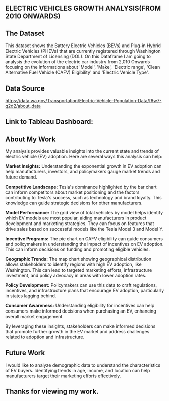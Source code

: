 ## ELECTRIC VEHICLES GROWTH ANALYSIS(FROM  2010 ONWARDS)

##  The Dataset
This dataset shows the Battery Electric Vehicles (BEVs) and Plug-in Hybrid Electric Vehicles (PHEVs) that are currently registered through Washington State Department of Licensing (DOL). On this Dataframe I am  going to analysis the evolution of the electric car industry from 2,010 Onwards focusing on the informations about 'Model', 'Make', 'Electric range', 'Clean Alternative Fuel Vehicle (CAFV) Eligibility' and 'Electric Vehicle Type'.

## Data Source
https://data.wa.gov/Transportation/Electric-Vehicle-Population-Data/f6w7-q2d2/about_data

## Link to Tableau Dashboard:

## About My Work
My analysis provides valuable insights into the current state and trends of electric vehicle (EV) adoption. Here are several ways this analysis can help:

**Market Insights:** Understanding the exponential growth in EV adoption can help manufacturers, investors, and policymakers gauge market trends and future demand.

**Competitive Landscape:** Tesla's dominance highlighted by the bar chart can inform competitors about market positioning and the factors contributing to Tesla's success, such as technology and brand loyalty. This knowledge can guide strategic decisions for other manufacturers.

**Model Performance:** The grid view of total vehicles by model helps identify which EV models are most popular, aiding manufacturers in product development and marketing strategies. They can focus on features that drive sales based on successful models like the Tesla Model 3 and Model Y.

**Incentive Programs:** The pie chart on CAFV eligibility can guide consumers and policymakers in understanding the impact of incentives on EV adoption. This can inform decisions on funding and promoting eligible vehicles.

**Geographic Trends:** The map chart showing geographical distribution allows stakeholders to identify regions with high EV adoption, like Washington. This can lead to targeted marketing efforts, infrastructure investment, and policy advocacy in areas with lower adoption rates.

**Policy Development:** Policymakers can use this data to craft regulations, incentives, and infrastructure plans that encourage EV adoption, particularly in states lagging behind.

**Consumer Awareness:** Understanding eligibility for incentives can help consumers make informed decisions when purchasing an EV, enhancing overall market engagement.

By leveraging these insights, stakeholders can make informed decisions that promote further growth in the EV market and address challenges related to adoption and infrastructure.
## Future Work
I would like to analyze demographic data to understand the characteristics of EV buyers. Identifying trends in age, income, and location can help manufacturers target their marketing efforts effectively.
## Thanks for viewing my work.
